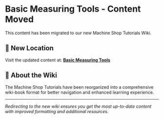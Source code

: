 # Basic Measuring Tools - Content Moved

This content has been migrated to our new Machine Shop Tutorials Wiki.

## 📍 New Location

Visit the updated content at:
**[Basic Measuring Tools](https://jonilsson.github.io/machine-shop-tutorials/measurement/basic_measuring_tools/)**

## 🔧 About the Wiki

The Machine Shop Tutorials have been reorganized into a comprehensive
wiki-book format for better navigation and enhanced learning experience.

---

*Redirecting to the new wiki ensures you get the most up-to-date content
with improved formatting and additional resources.*
